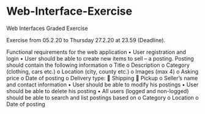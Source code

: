 # Web-Interface-Exercise
Web Interfaces Graded Exercise

Exercise from 05.2.20 to Thursday 27.2.20 at 23.59 (Deadline).

Functional requirements for the web application
    •	User registration and login 
    •	User should be able to create new items to sell – a posting. Posting should contain the following information
      o	Title
      o	Description
      o	Category (clothing, cars etc.)
      o	Location (city, county etc.)
      o	Images (max 4)
      o	Asking price
      o	Date of posting
      o	Delivery type: 
          	Shipping
          	Pickup
      o	Seller’s name and contact information
    •	User should be able to modify his postings
    •	User should be able to delete his posting
    •	All users (logged and non-logged) should be able to search and list postings based on
      o	Category
      o	Location
      o	Date of posting
